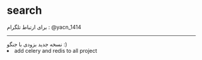 <h1> search</h1>
برای ارتباط تلگرام : @yacn_1414
<hr>
نسخه جدید بزودی با جنگو :)
    <li>add celery and redis to all project</li>
